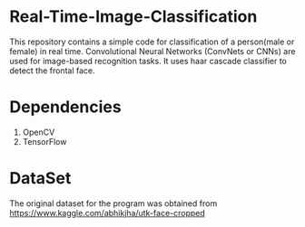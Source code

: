 #  Real-Time-Image-Classification
 This repository contains a simple code for classification of a person(male or female) in real time. Convolutional Neural Networks (ConvNets or CNNs) are used for image-based recognition tasks. It uses haar cascade classifier to detect the frontal face.
 
 # Dependencies 
 1. OpenCV
 2. TensorFlow
#  DataSet
 The original dataset for the program was obtained from https://www.kaggle.com/abhikjha/utk-face-cropped

